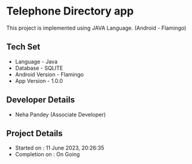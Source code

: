 # Telephone Directory app
This project is implemented using JAVA Language. (Android - Flamingo)

## Tech Set
- Language - Java
- Database - SQLITE
- Android Version - Flamingo
- App Version - 1.0.0

## Developer Details
- Neha Pandey (Associate Developer)

## Project Details
- Started on : 11 ‎June ‎2023, ‏‎20:26:35
- Completion on : On Going
